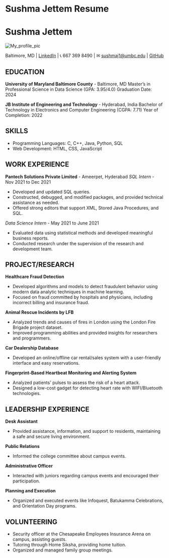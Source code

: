 # Sushma Jettem Resume
# Sushma Jettem
![My_profile_pic](https://github.com/sushmajettem05/UMBC-DATA606-FALL2023-TUESDAY/assets/144371682/d2b2a9f9-4c43-41e0-b0c5-4bfc252d03b1)


Baltimore, MD | [LinkedIn](https://www.linkedin.com/in/sushma-jettem) | 📞 667 369 8490 | ✉ sushmaj1@umbc.edu |  [GitHub](https://github.com/sushmajettem05) 
 

## EDUCATION
**University of Maryland Baltimore County** - Baltimore, MD
Master’s in Professional Science in Data Science (GPA: 3.95/4.0)
Graduation Date: 2024

**JB Institute of Engineering and Technology** - Hyderabad, India
Bachelor of Technology in Electronics and Computer Engineering (CGPA: 7.71)
Year of Completion: 2022

## SKILLS
- Programming Languages: C, C++, Java, Python, SQL
- Web Development: HTML, CSS, JavaScript

## WORK EXPERIENCE
**Pantech Solutions Private Limited** - Ameerpet, Hyderabad
*SQL Intern* - Nov 2021 to Dec 2021
- Developed and updated SQL queries.
- Constructed, debugged, and modified packages, and provided technical assistance as needed.
- Offered strong editors that support XML, Stored Java Procedures, and SQL.

*Data Science Intern* - May 2021 to June 2021
- Evaluated data using statistical methods and developed meaningful business reports.
- Conducted research under the supervision of the research and development team.

## PROJECT/RESEARCH
**Healthcare Fraud Detection**
- Developed algorithms and models to detect fraudulent behavior using modern data analytic techniques in machine learning.
- Focused on fraud committed by hospitals and physicians, including incorrect billing and insurance fraud.

**Animal Rescue Incidents by LFB**
- Analyzed trends and causes of fires in London using the London Fire Brigade project dataset.
- Improved programming abilities and provided insights for researchers and programmers.

**Car Dealership Database**
- Developed an online/offline car rental/sales system with a user-friendly interface and easy reservations.

**Fingerprint-Based Heartbeat Monitoring and Alerting System**
- Analyzed patients' pulses to assess the risk of a heart attack.
- Designed a low-cost gadget for detecting heart rate with WIFI/Bluetooth technologies.

## LEADERSHIP EXPERIENCE
**Desk Assistant**
- Provided assistance, information, and support to residents, maintaining a safe and secure living environment.

**Public Relations**
- Informed the college committee about campus events.

**Administrative Officer**
- Interacted with juniors regarding campus events and encouraged their participation.

**Planning and Execution**
- Organized and executed events like Infoquest, Batukamma Celebrations, and Orientation Day programs.

## VOLUNTEERING
- Security officer at the Chesapeake Employees Insurance Arena on campus, assisting guests.
- Tutoring through Home Siksha, providing home tuition.
- Organized and managed family group meetings.
